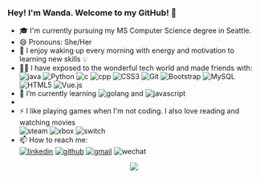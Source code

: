 ### Hey! I'm Wanda. Welcome to my GitHub! 👋

- 🎓 I'm currently pursuing my MS Computer Science degree in Seattle. 
- 😄 Pronouns: She/Her
- 🎈 I enjoy waking up every morning with energy and motivation to learning new skills 💡
- 👩‍💻 I have exposed to the wonderful tech world and made friends with: <br />
![java](https://img.shields.io/badge/Java-ED8B00?style=for-the-badge&logo=java&logoColor=white) ![Python](https://img.shields.io/badge/python-3670A0?style=for-the-badge&logo=python&logoColor=ffdd54) ![c](https://img.shields.io/badge/C-00599C?style=for-the-badge&logo=c&logoColor=white) ![cpp](https://img.shields.io/badge/C%2B%2B-00599C?style=for-the-badge&logo=c%2B%2B&logoColor=white) ![CSS3](https://img.shields.io/badge/css3-%231572B6.svg?style=for-the-badge&logo=css3&logoColor=white) ![Git](https://img.shields.io/badge/git-%23F05033.svg?style=for-the-badge&logo=git&logoColor=white) ![Bootstrap](https://img.shields.io/badge/bootstrap-%23563D7C.svg?style=for-the-badge&logo=bootstrap&logoColor=white) ![MySQL](https://img.shields.io/badge/mysql-%2300f.svg?style=for-the-badge&logo=mysql&logoColor=white) ![HTML5](https://img.shields.io/badge/html5-%23E34F26.svg?style=for-the-badge&logo=html5&logoColor=white) ![Vue.js](https://img.shields.io/badge/vuejs-%2335495e.svg?style=for-the-badge&logo=vuedotjs&logoColor=%234FC08D)
- 🌱 I’m currently learning ![golang](https://img.shields.io/badge/Go-00ADD8?style=for-the-badge&logo=go&logoColor=white) and ![javascript](https://img.shields.io/badge/JavaScript-323330?style=for-the-badge&logo=javascript&logoColor=F7DF1E) 
- 
- ⚡ I like playing games when I'm not coding. I also love reading and watching movies <br  />
![steam](https://img.shields.io/badge/Steam-000000?style=for-the-badge&logo=steam&logoColor=white) ![xbox](https://img.shields.io/badge/Xbox-107C10?style=for-the-badge&logo=xbox&logoColor=white) ![switch](https://img.shields.io/badge/Nintendo_Switch-E60012?style=for-the-badge&logo=nintendo-switch&logoColor=white) 
- 📫 How to reach me: <br />
<a href="https://www.linkedin.com/in/chuwandawang/">![linkedin](https://img.shields.io/badge/LinkedIn-0077B5?style=for-the-badge&logo=linkedin&logoColor=white)</a>
<a href="https://github.com/wandachu">![github](https://img.shields.io/badge/GitHub-100000?style=for-the-badge&logo=github&logoColor=white)</a>
<a href="mailto:wandawang2021@gmail.com">![gmail](https://img.shields.io/badge/Gmail-D14836?style=for-the-badge&logo=gmail&logoColor=white)</a>
![wechat](https://img.shields.io/badge/WeChat-07C160?style=for-the-badge&logo=wechat&logoColor=white)
<div id="header" align="center">
  <img src="https://media.giphy.com/media/TjjrLK3XZkdgJRvoZJ/giphy.gif">
</div>
